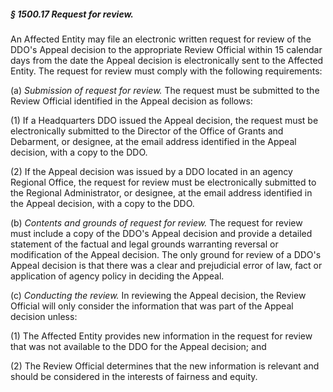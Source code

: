 ##### § 1500.17 Request for review. #####

An Affected Entity may file an electronic written request for review of the DDO's Appeal decision to the appropriate Review Official within 15 calendar days from the date the Appeal decision is electronically sent to the Affected Entity. The request for review must comply with the following requirements:

(a) *Submission of request for review.* The request must be submitted to the Review Official identified in the Appeal decision as follows:

(1) If a Headquarters DDO issued the Appeal decision, the request must be electronically submitted to the Director of the Office of Grants and Debarment, or designee, at the email address identified in the Appeal decision, with a copy to the DDO.

(2) If the Appeal decision was issued by a DDO located in an agency Regional Office, the request for review must be electronically submitted to the Regional Administrator, or designee, at the email address identified in the Appeal decision, with a copy to the DDO.

(b) *Contents and grounds of request for review.* The request for review must include a copy of the DDO's Appeal decision and provide a detailed statement of the factual and legal grounds warranting reversal or modification of the Appeal decision. The only ground for review of a DDO's Appeal decision is that there was a clear and prejudicial error of law, fact or application of agency policy in deciding the Appeal.

(c) *Conducting the review.* In reviewing the Appeal decision, the Review Official will only consider the information that was part of the Appeal decision unless:

(1) The Affected Entity provides new information in the request for review that was not available to the DDO for the Appeal decision; and

(2) The Review Official determines that the new information is relevant and should be considered in the interests of fairness and equity.